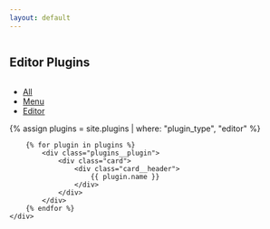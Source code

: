 ```yaml
---
layout: default
---
```

<section class="hero hero--landing">
    <div class="row">
        <div class="column column--1">
            <h1 class="title">
                Editor Plugins
            </h1>
        </div>
    </div>
</section>
<main class="content">
    <aside>
        <div class="card">
            <div class="card__content">
                <ul class="list">
                    <li class="list__item">
                        <a href="{{ '/pages/plugins' | relative_url }}">
                            All
                        </a>
                    </li>
                    <li class="list__item">
                        <a href="{{ '/pages/plugins/menu' | relative_url }}">
                            Menu
                        </a>
                    </li>
                    <li class="list__item">
                        <a href="{{ '/pages/plugins/editor' | relative_url }}">
                            Editor
                        </a>
                    </li>
                </ul>
            </div>
        </div>
    </aside>
    <div class="plugins">
        {% assign plugins = site.plugins | where: "plugin_type", "editor" %}

        {% for plugin in plugins %}
            <div class="plugins__plugin">
                <div class="card">
                    <div class="card__header">
                        {{ plugin.name }}
                    </div>
                </div>
            </div>
        {% endfor %}
    </div>
</main>




